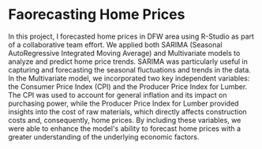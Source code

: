 # Faorecasting Home Prices

In this project, I forecasted home prices in DFW area using R-Studio as part of a collaborative team effort. We applied both SARIMA (Seasonal AutoRegressive Integrated Moving Average) and Multivariate models to analyze and predict home price trends. SARIMA was particularly useful in capturing and forecasting the seasonal fluctuations and trends in the data. In the Multivariate model, we incorporated two key independent variables: the Consumer Price Index (CPI) and the Producer Price Index for Lumber. The CPI was used to account for general inflation and its impact on purchasing power, while the Producer Price Index for Lumber provided insights into the cost of raw materials, which directly affects construction costs and, consequently, home prices. By including these variables, we were able to enhance the model's ability to forecast home prices with a greater understanding of the underlying economic factors.

